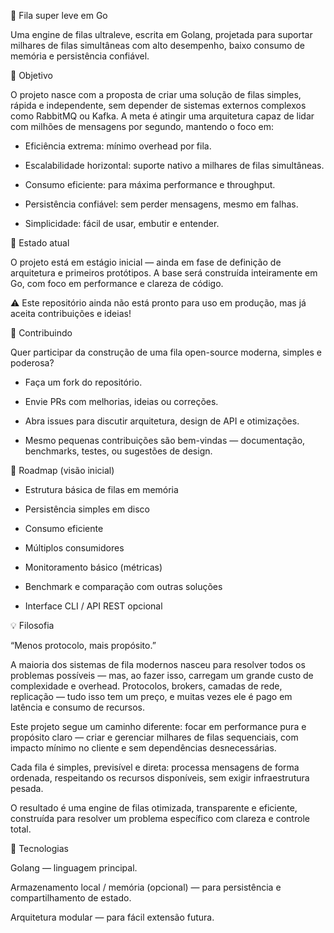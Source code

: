 🚀 Fila super leve em Go

Uma engine de filas ultraleve, escrita em Golang, projetada para suportar milhares de filas simultâneas com alto desempenho, baixo consumo de memória e persistência confiável.

🎯 Objetivo

O projeto nasce com a proposta de criar uma solução de filas simples, rápida e independente, sem depender de sistemas externos complexos como RabbitMQ ou Kafka.
A meta é atingir uma arquitetura capaz de lidar com milhões de mensagens por segundo, mantendo o foco em:

- Eficiência extrema: mínimo overhead por fila.

- Escalabilidade horizontal: suporte nativo a milhares de filas simultâneas.

- Consumo eficiente: para máxima performance e throughput.

- Persistência confiável: sem perder mensagens, mesmo em falhas.

- Simplicidade: fácil de usar, embutir e entender.

🧩 Estado atual

O projeto está em estágio inicial — ainda em fase de definição de arquitetura e primeiros protótipos.
A base será construída inteiramente em Go, com foco em performance e clareza de código.

⚠️ Este repositório ainda não está pronto para uso em produção, mas já aceita contribuições e ideias!

🤝 Contribuindo

Quer participar da construção de uma fila open-source moderna, simples e poderosa?

- Faça um fork do repositório.

- Envie PRs com melhorias, ideias ou correções.

- Abra issues para discutir arquitetura, design de API e otimizações.

- Mesmo pequenas contribuições são bem-vindas — documentação, benchmarks, testes, ou sugestões de design.

🔮 Roadmap (visão inicial)

 - Estrutura básica de filas em memória

 - Persistência simples em disco

 - Consumo eficiente

 - Múltiplos consumidores

 - Monitoramento básico (métricas)

 - Benchmark e comparação com outras soluções

 - Interface CLI / API REST opcional

💡 Filosofia

“Menos protocolo, mais propósito.”

A maioria dos sistemas de fila modernos nasceu para resolver todos os problemas possíveis — mas, ao fazer isso, carregam um grande custo de complexidade e overhead.
Protocolos, brokers, camadas de rede, replicação — tudo isso tem um preço, e muitas vezes ele é pago em latência e consumo de recursos.

Este projeto segue um caminho diferente:
focar em performance pura e propósito claro — criar e gerenciar milhares de filas sequenciais, com impacto mínimo no cliente e sem dependências desnecessárias.

Cada fila é simples, previsível e direta: processa mensagens de forma ordenada, respeitando os recursos disponíveis, sem exigir infraestrutura pesada.

O resultado é uma engine de filas otimizada, transparente e eficiente, construída para resolver um problema específico com clareza e controle total.

🧠 Tecnologias

Golang — linguagem principal.

Armazenamento local / memória (opcional) — para persistência e compartilhamento de estado.

Arquitetura modular — para fácil extensão futura.
